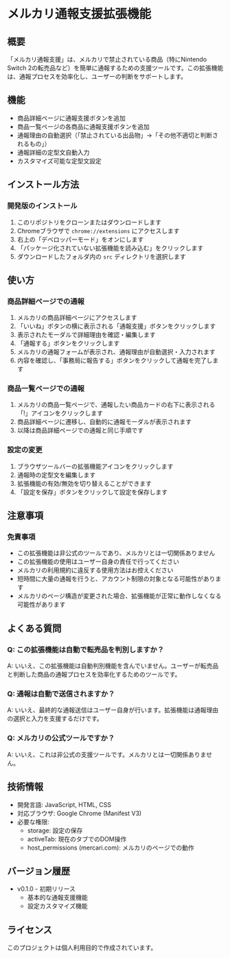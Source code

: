 # メルカリ通報支援拡張機能

## 概要

「メルカリ通報支援」は、メルカリで禁止されている商品（特にNintendo Switch 2の転売品など）を簡単に通報するための支援ツールです。この拡張機能は、通報プロセスを効率化し、ユーザーの判断をサポートします。

## 機能

- 商品詳細ページに通報支援ボタンを追加
- 商品一覧ページの各商品に通報支援ボタンを追加
- 通報理由の自動選択（「禁止されている出品物」→「その他不適切と判断されるもの」）
- 通報詳細の定型文自動入力
- カスタマイズ可能な定型文設定

## インストール方法

### 開発版のインストール

1. このリポジトリをクローンまたはダウンロードします
2. Chromeブラウザで `chrome://extensions` にアクセスします
3. 右上の「デベロッパーモード」をオンにします
4. 「パッケージ化されていない拡張機能を読み込む」をクリックします
5. ダウンロードしたフォルダ内の `src` ディレクトリを選択します

## 使い方

### 商品詳細ページでの通報

1. メルカリの商品詳細ページにアクセスします
2. 「いいね」ボタンの横に表示される「通報支援」ボタンをクリックします
3. 表示されたモーダルで詳細理由を確認・編集します
4. 「通報する」ボタンをクリックします
5. メルカリの通報フォームが表示され、通報理由が自動選択・入力されます
6. 内容を確認し、「事務局に報告する」ボタンをクリックして通報を完了します

### 商品一覧ページでの通報

1. メルカリの商品一覧ページで、通報したい商品カードの右下に表示される「!」アイコンをクリックします
2. 商品詳細ページに遷移し、自動的に通報モーダルが表示されます
3. 以降は商品詳細ページでの通報と同じ手順です

### 設定の変更

1. ブラウザツールバーの拡張機能アイコンをクリックします
2. 通報時の定型文を編集します
3. 拡張機能の有効/無効を切り替えることができます
4. 「設定を保存」ボタンをクリックして設定を保存します

## 注意事項

### 免責事項

- この拡張機能は非公式のツールであり、メルカリとは一切関係ありません
- この拡張機能の使用はユーザー自身の責任で行ってください
- メルカリの利用規約に違反する使用方法はお控えください
- 短時間に大量の通報を行うと、アカウント制限の対象となる可能性があります
- メルカリのページ構造が変更された場合、拡張機能が正常に動作しなくなる可能性があります

## よくある質問

### Q: この拡張機能は自動で転売品を判別しますか？

A: いいえ、この拡張機能は自動判別機能を含んでいません。ユーザーが転売品と判断した商品の通報プロセスを効率化するためのツールです。

### Q: 通報は自動で送信されますか？

A: いいえ、最終的な通報送信はユーザー自身が行います。拡張機能は通報理由の選択と入力を支援するだけです。

### Q: メルカリの公式ツールですか？

A: いいえ、これは非公式の支援ツールです。メルカリとは一切関係ありません。

## 技術情報

- 開発言語: JavaScript, HTML, CSS
- 対応ブラウザ: Google Chrome (Manifest V3)
- 必要な権限:
  - storage: 設定の保存
  - activeTab: 現在のタブでのDOM操作
  - host_permissions (mercari.com): メルカリのページでの動作

## バージョン履歴

- v0.1.0 - 初期リリース
  - 基本的な通報支援機能
  - 設定カスタマイズ機能

## ライセンス

このプロジェクトは個人利用目的で作成されています。
